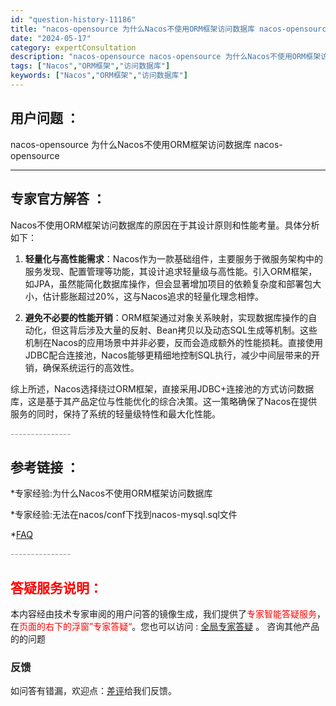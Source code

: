 ```yaml
---
id: "question-history-11186"
title: "nacos-opensource 为什么Nacos不使用ORM框架访问数据库 nacos-opensource"
date: "2024-05-17"
category: expertConsultation
description: "nacos-opensource nacos-opensource 为什么Nacos不使用ORM框架访问数据库"
tags: ["Nacos","ORM框架","访问数据库"]
keywords: ["Nacos","ORM框架","访问数据库"]
---
```


## 用户问题 ： 
 nacos-opensource 为什么Nacos不使用ORM框架访问数据库 nacos-opensource 

---------------
## 专家官方解答 ：

Nacos不使用ORM框架访问数据库的原因在于其设计原则和性能考量。具体分析如下：

1. **轻量化与高性能需求**：Nacos作为一款基础组件，主要服务于微服务架构中的服务发现、配置管理等功能，其设计追求轻量级与高性能。引入ORM框架，如JPA，虽然能简化数据库操作，但会显著增加项目的依赖复杂度和部署包大小，估计膨胀超过20%，这与Nacos追求的轻量化理念相悖。

2. **避免不必要的性能开销**：ORM框架通过对象关系映射，实现数据库操作的自动化，但这背后涉及大量的反射、Bean拷贝以及动态SQL生成等机制。这些机制在Nacos的应用场景中并非必要，反而会造成额外的性能损耗。直接使用JDBC配合连接池，Nacos能够更精细地控制SQL执行，减少中间层带来的开销，确保系统运行的高效性。

综上所述，Nacos选择绕过ORM框架，直接采用JDBC+连接池的方式访问数据库，这是基于其产品定位与性能优化的综合决策。这一策略确保了Nacos在提供服务的同时，保持了系统的轻量级特性和最大化性能。


<font color="#949494">---------------</font> 


## 参考链接 ：

*专家经验:为什么Nacos不使用ORM框架访问数据库 
 
 *专家经验:无法在nacos/conf下找到nacos-mysql.sql文件 
 
 *[FAQ](https://nacos.io/docs/latest/guide/user/faq)


 <font color="#949494">---------------</font> 
 


## <font color="#FF0000">答疑服务说明：</font> 

本内容经由技术专家审阅的用户问答的镜像生成，我们提供了<font color="#FF0000">专家智能答疑服务</font>，在<font color="#FF0000">页面的右下的浮窗”专家答疑“</font>。您也可以访问 : [全局专家答疑](https://opensource.alibaba.com/chatBot) 。 咨询其他产品的的问题

### 反馈
如问答有错漏，欢迎点：[差评](https://ai.nacos.io/user/feedbackByEnhancerGradePOJOID?enhancerGradePOJOId=13725)给我们反馈。
